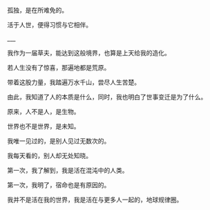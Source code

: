 孤独，是在所难免的。

活于人世，便得习惯与它相伴。

\_\_\_

我作为一届草夫，能达到这般境界，也算是上天给我的造化。

若人生没有了惊喜，那遍地都是荒原。



带着这股力量，我踏遍万水千山，尝尽人生苦楚。

由此，我知道了人的本质是什么，同时，我也明白了世事变迁是为了什么。



原来，人不是人，是生物。

世界也不是世界，是未知。



我唯一见过的，是别人见过无数次的。

我每天看的，别人却无处知晓。



第一次，我了解到，我是活在混沌中的人类。

第一次，我明了，宿命也是有原因的。



我并不是活在我的世界，我是活在与更多人一起的，地球规律圈。

